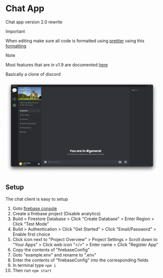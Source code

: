 # Chat App
Chat app version 2.0 rewrite

> [!IMPORTANT]  
> When editing make sure all code is formatted using [prettier](https://prettier.io/) using this [formatting](https://github.com/What-Question-Mark/chat/blob/main/.prettierrc.yml)

> [!NOTE]  
> Most features that are in v1.9 are documented [here](https://jack-weller.gitbook.io/chat/)

Basically a clone of discord

![exmaple](./assets/example.png)

## Setup

The chat client is easy to setup

1. Goto [firebase console](https://console.firebase.google.com/u/0/)
2. Create a firebase project (Disable analytics)
3. Build > Firestore Database > Click "Create Database" > Enter Region > Click "Test Mode"
4. Build > Authentication > Click "Get Started" > Click "Email/Password" > Enable first choice
5. Click icon next to "Project Overview" > Project Settings > Scroll down to "Your Apps" > Click web icon "</>" > Enter name > Click "Register App"
6. Copy the contents of "firebaseConfig"
7. Goto "example.env" and rename to ".env"
8. Enter the contents of "firebaseConfig" into the corresponding fields
9. In terminal type `npm i`
10. Then run `npm start`